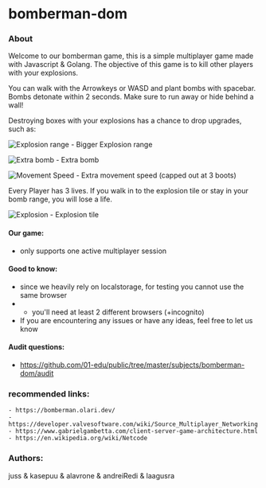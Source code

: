 # bomberman-dom

### About
Welcome to our bomberman game, this is a simple multiplayer game made with Javascript & Golang.
The objective of this game is to kill other players with your explosions. 

You can walk with the Arrowkeys or WASD and plant bombs with spacebar.
Bombs detonate within 2 seconds. Make sure to run away or hide behind a wall!

Destroying boxes with your explosions has a chance to drop upgrades, such as: 

![Explosion range](https://01.kood.tech/git/kasepuu/bomberman-dom/raw/branch/master/frontend/src/game/sprites/level01/blast.png) - Bigger Explosion range

![Extra bomb](https://01.kood.tech/git/kasepuu/bomberman-dom/raw/branch/master/frontend/src/game/sprites/level01/bomb.png) - Extra bomb

![Movement Speed](https://01.kood.tech/git/kasepuu/bomberman-dom/raw/branch/master/frontend/src/game/sprites/level01/speed.png) - Extra movement speed (capped out at 3 boots)

Every Player has 3 lives. If you walk in to the explosion tile or stay in your bomb range, you will lose a life. 

![Explosion](https://01.kood.tech/git/kasepuu/bomberman-dom/raw/branch/master/frontend/src/game/sprites/level01/explosion.png) - Explosion tile

#### Our game:
- only supports one active multiplayer session

#### Good to know:
- since we heavily rely on localstorage, for testing you cannot use the same browser
- - you'll need at least 2 different browsers (+incognito)
- If you are encountering any issues or have any ideas, feel free to let us know

#### Audit questions:
- https://github.com/01-edu/public/tree/master/subjects/bomberman-dom/audit

### recommended links:
```
- https://bomberman.olari.dev/
- https://developer.valvesoftware.com/wiki/Source_Multiplayer_Networking
- https://www.gabrielgambetta.com/client-server-game-architecture.html
- https://en.wikipedia.org/wiki/Netcode
```

### Authors:

juss & kasepuu & alavrone & andreiRedi & laagusra

